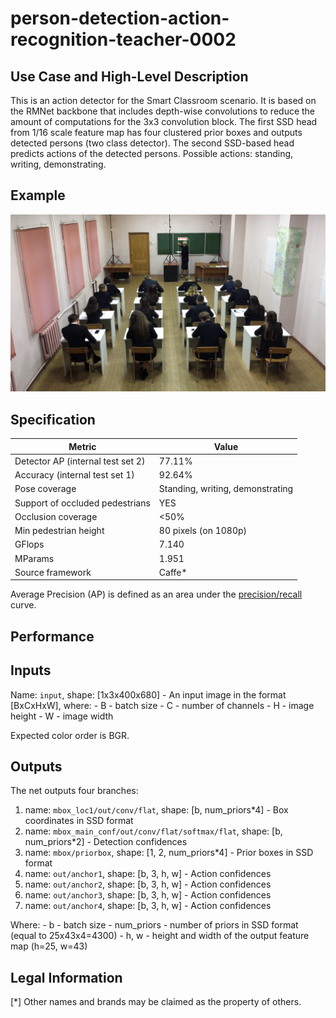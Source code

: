 # person-detection-action-recognition-teacher-0002

## Use Case and High-Level Description

This is an action detector for the Smart Classroom scenario. It is based on the RMNet backbone that includes depth-wise convolutions to reduce the amount of computations for the 3x3 convolution block. The first SSD head from 1/16 scale feature map has four clustered prior boxes and outputs detected persons (two class detector). The second SSD-based head predicts actions of the detected persons. Possible actions: standing, writing, demonstrating.

## Example

![](./person-detection-action-recognition-teacher-0002.png)

## Specification

| Metric                            | Value                            |
|-----------------------------------|----------------------------------|
| Detector AP (internal test set 2) | 77.11%                           |
| Accuracy (internal test set 1)    | 92.64%                           |
| Pose coverage                     | Standing, writing, demonstrating |
| Support of occluded pedestrians   | YES                              |
| Occlusion coverage                | <50%                             |
| Min pedestrian height             | 80 pixels (on 1080p)             |
| GFlops                            | 7.140                            |
| MParams                           | 1.951                            |
| Source framework                  | Caffe*                           |

Average Precision (AP) is defined as an area under the [precision/recall](https://en.wikipedia.org/wiki/Precision_and_recall)
curve.

## Performance

## Inputs

Name: `input`, shape: [1x3x400x680] - An input image in the format [BxCxHxW],
   where:
    - B - batch size
    - C - number of channels
    - H - image height
    - W - image width

   Expected color order is BGR.

## Outputs

The net outputs four branches:

1. name: `mbox_loc1/out/conv/flat`, shape: [b, num_priors*4] - Box coordinates in SSD format
2. name: `mbox_main_conf/out/conv/flat/softmax/flat`, shape: [b, num_priors*2] - Detection confidences
3. name: `mbox/priorbox`, shape: [1, 2, num_priors*4] - Prior boxes in SSD format
4. name: `out/anchor1`, shape: [b, 3, h, w] - Action confidences
5. name: `out/anchor2`, shape: [b, 3, h, w] - Action confidences
6. name: `out/anchor3`, shape: [b, 3, h, w] - Action confidences
7. name: `out/anchor4`, shape: [b, 3, h, w] - Action confidences

Where:
    - b - batch size
    - num_priors -  number of priors in SSD format (equal to 25x43x4=4300)
    - h, w - height and width of the output feature map (h=25, w=43)

## Legal Information
[*] Other names and brands may be claimed as the property of others.
